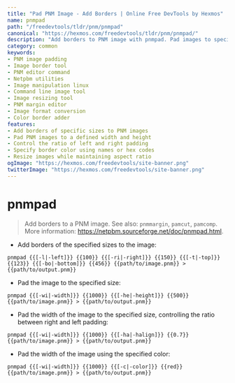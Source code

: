 ```yaml
---
title: "Pad PNM Image - Add Borders | Online Free DevTools by Hexmos"
name: pnmpad
path: "/freedevtools/tldr/pnm/pnmpad"
canonical: "https://hexmos.com/freedevtools/tldr/pnm/pnmpad/"
description: "Add borders to PNM image with pnmpad. Pad images to specified dimensions and control border colors for image editing. Free online tool, no registration required."
category: common
keywords:
- PNM image padding
- Image border tool
- PNM editor command
- Netpbm utilities
- Image manipulation linux
- Command line image tool
- Image resizing tool
- PNM margin editor
- Image format conversion
- Color border adder
features:
- Add borders of specific sizes to PNM images
- Pad PNM images to a defined width and height
- Control the ratio of left and right padding
- Specify border color using names or hex codes
- Resize images while maintaining aspect ratio
ogImage: "https://hexmos.com/freedevtools/site-banner.png"
twitterImage: "https://hexmos.com/freedevtools/site-banner.png"
---
```


# pnmpad

> Add borders to a PNM image.
> See also: `pnmmargin`, `pamcut`, `pamcomp`.
> More information: <https://netpbm.sourceforge.net/doc/pnmpad.html>.

- Add borders of the specified sizes to the image:

`pnmpad {{[-l|-left]}} {{100}} {{[-ri|-right]}} {{150}} {{[-t|-top]}} {{123}} {{[-bo|-bottom]}} {{456}} {{path/to/image.pnm}} > {{path/to/output.pnm}}`

- Pad the image to the specified size:

`pnmpad {{[-wi|-width]}} {{1000}} {{[-he|-height]}} {{500}} {{path/to/image.pnm}} > {{path/to/output.pnm}}`

- Pad the width of the image to the specified size, controlling the ratio between right and left padding:

`pnmpad {{[-wi|-width]}} {{1000}} {{[-ha|-halign]}} {{0.7}} {{path/to/image.pnm}} > {{path/to/output.pnm}}`

- Pad the width of the image using the specified color:

`pnmpad {{[-wi|-width]}} {{1000}} {{[-c|-color]}} {{red}} {{path/to/image.pnm}} > {{path/to/output.pnm}}`
